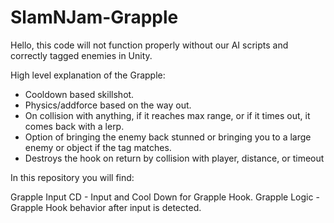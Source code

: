 # SlamNJam-Grapple

Hello, this code will not function properly without our AI scripts and correctly tagged enemies in Unity.

High level explanation of the Grapple:
  - Cooldown based skillshot.
  - Physics/addforce based on the way out.
  - On collision with anything, if it reaches max range, or if it times out, it comes back with a lerp.
  - Option of bringing the enemy back stunned or bringing you to a large enemy or object if the tag matches.
  - Destroys the hook on return by collision with player, distance, or timeout

In this repository you will find:

Grapple Input CD - Input and Cool Down for Grapple Hook.
Grapple Logic - Grapple Hook behavior after input is detected.
